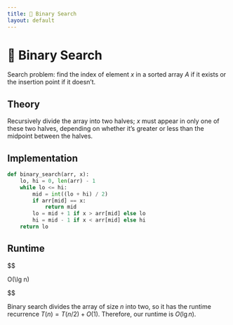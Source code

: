 ```yaml
---
title: 🔎 Binary Search
layout: default
---
```


# 🔎 Binary Search

Search problem: find the index of element $x$ in a sorted array $A$ if it exists or the insertion point if it doesn’t.

## Theory
Recursively divide the array into two halves; $x$ must appear in only one of these two halves, depending on whether it’s greater or less than the midpoint between the halves.

## Implementation
```python
def binary_search(arr, x):
	lo, hi = 0, len(arr) - 1
	while lo <= hi:
		mid = int((lo + hi) / 2)
		if arr[mid] == x:
			return mid
		lo = mid + 1 if x > arr[mid] else lo
		hi = mid - 1 if x < arr[mid] else hi
	return lo
```

## Runtime

$$

 O(\lg n) 

$$

Binary search divides the array of size $n$ into two, so it has the runtime recurrence $T(n) = T(n/2) + O(1)$. Therefore, our runtime is $O(\lg n)$.